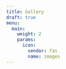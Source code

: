 ```yaml
---
title: Gallery
draft: true
menu:
  main:
    weight: 2
    params:
      icon:
        vendor: fas
        name: images
---
```

